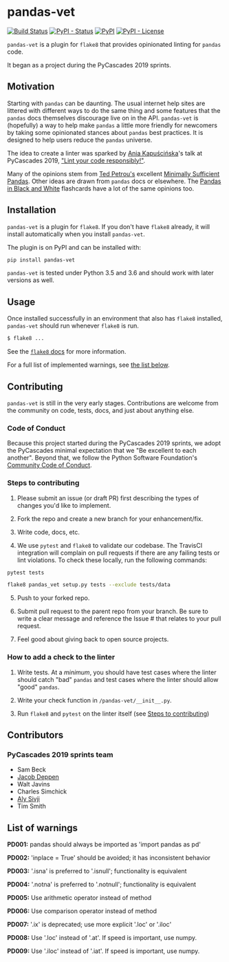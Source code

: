 # pandas-vet

[![Build Status](https://travis-ci.org/deppen8/pandas-vet.svg?branch=master)](https://travis-ci.org/deppen8/pandas-vet)
[![PyPI - Status](https://img.shields.io/pypi/status/pandas-vet.svg)](https://pypi.org/project/pandas-vet/)
[![PyPI](https://img.shields.io/pypi/v/pandas-vet.svg)](https://pypi.org/project/pandas-vet/)
[![PyPI - License](https://img.shields.io/pypi/l/pandas-vet.svg)](https://github.com/deppen8/pandas-vet/blob/master/LICENSE)

`pandas-vet` is a plugin for `flake8` that provides opinionated linting for `pandas` code.

It began as a project during the PyCascades 2019 sprints.

## Motivation

Starting with `pandas` can be daunting. The usual internet help sites are littered with different ways to do the same thing and some features that the `pandas` docs themselves discourage live on in the API. `pandas-vet` is (hopefully) a way to help make `pandas` a little more friendly for newcomers by taking some opinionated stances about `pandas` best practices. It is designed to help users reduce the `pandas` universe.

The idea to create a linter was sparked by [Ania Kapuścińska](https://twitter.com/lambdanis)'s talk at PyCascades 2019, ["Lint your code responsibly!"](https://youtu.be/hAnCiTpxXPg?t=21814).

Many of the opinions stem from [Ted Petrou's](https://twitter.com/TedPetrou) excellent [Minimally Sufficient Pandas](https://medium.com/dunder-data/minimally-sufficient-pandas-a8e67f2a2428). Other ideas are drawn from `pandas` docs or elsewhere. The [Pandas in Black and White](https://deppen8.github.io/pandas-bw/) flashcards have a lot of the same opinions too.

## Installation

`pandas-vet` is a plugin for `flake8`. If you don't have `flake8` already, it will install automatically when you install `pandas-vet`.

The plugin is on PyPI and can be installed with:

```bash
pip install pandas-vet
```

`pandas-vet` is tested under Python 3.5 and 3.6 and should work with later versions as well.

## Usage

Once installed successfully in an environment that also has `flake8` installed, `pandas-vet` should run whenever `flake8` is run.

```bash
$ flake8 ...
```

See the [`flake8` docs](http://flake8.pycqa.org/en/latest/user/invocation.html) for more information.

For a full list of implemented warnings, see [the list below](#list-of-warnings).

## Contributing

`pandas-vet` is still in the very early stages. Contributions are welcome from the community on code, tests, docs, and just about anything else.

### Code of Conduct

Because this project started during the PyCascades 2019 sprints, we adopt the PyCascades minimal expectation that we "Be excellent to each another". Beyond that, we follow the Python Software Foundation's [Community Code of Conduct](https://www.python.org/psf/codeofconduct/).

### Steps to contributing

1. Please submit an issue (or draft PR) first describing the types of changes you'd like to implement.

2. Fork the repo and create a new branch for your enhancement/fix.

3. Write code, docs, etc.

4. We use `pytest` and `flake8` to validate our codebase. The TravisCI integration will complain on pull requests if there are any failing tests or lint violations. To check these locally, run the following commands:

```bash
pytest tests
```

```bash
flake8 pandas_vet setup.py tests --exclude tests/data
```

5. Push to your forked repo.

6. Submit pull request to the parent repo from your branch. Be sure to write a clear message and reference the Issue # that relates to your pull request.

7. Feel good about giving back to open source projects.

### How to add a check to the linter

1. Write tests. At a *minimum*, you should have test cases where the linter should catch "bad" `pandas` and test cases where the linter should allow "good" `pandas`.

2. Write your check function in `/pandas-vet/__init__.py`.

3. Run `flake8` and `pytest` on the linter itself (see [Steps to contributing](#steps-to-contributing))


## Contributors

### PyCascades 2019 sprints team

- Sam Beck
- [Jacob Deppen](https://twitter.com/jacob_deppen)
- Walt Javins
- Charles Simchick
- [Aly Sivji](https://twitter.com/CaiusSivjus)
- Tim Smith

## List of warnings

**PD001:** pandas should always be imported as 'import pandas as pd'

**PD002:** 'inplace = True' should be avoided; it has inconsistent behavior

**PD003:** '.isna' is preferred to '.isnull'; functionality is equivalent

**PD004:** '.notna' is preferred to '.notnull'; functionality is equivalent

**PD005:** Use arithmetic operator instead of method

**PD006:** Use comparison operator instead of method

**PD007:** '.ix' is deprecated; use more explicit '.loc' or '.iloc'

**PD008:** Use '.loc' instead of '.at'.  If speed is important, use numpy.

**PD009:** Use '.iloc' instead of '.iat'.  If speed is important, use numpy.
